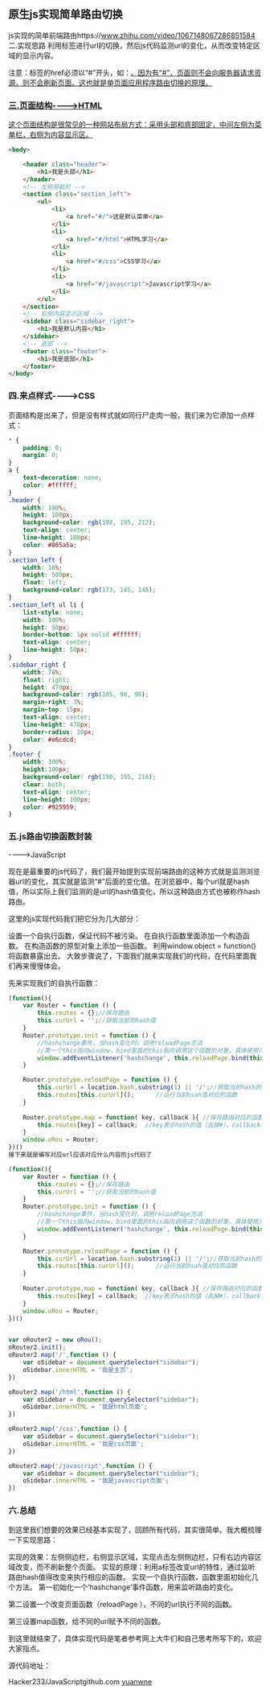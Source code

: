 ## 原生js实现简单路由切换

js实现的简单前端路由https://www.zhihu.com/video/1067148067286851584
二.实现思路
利用<a>标签进行url的切换，然后js代码监测url的变化，从而改变特定区域的显示内容。

注意：<a>标签的href必须以“#”开头，如：<a href="#/....">。因为有“#”，页面则不会向服务器请求资源，则不会刷新页面。这也就是单页面应用程序路由切换的原理。

### 三.页面结构---->HTML
这个页面结构是很常见的一种网站布局方式：采用头部和底部固定，中间左侧为菜单栏，右侧为内容显示区。

```html
<body>

    <header class="header">
        <h1>我是头部</h1>
    </header>
    <!-- 左侧导航栏 -->
    <section class="section_left">
        <ul>
            <li>
                <a href="#/">这是默认菜单</a>
            </li>
            <li>
                <a href="#/html">HTML学习</a>
            </li>
            <li>
                <a href="#/css">CSS学习</a>
            </li>
            <li>
                <a href="#/javascript">Javascript学习</a>
            </li>
        </ul>
    </section>
    <!-- 右侧内容显示区域 -->
    <sidebar class="sidebar_right">
        <h1>我是默认内容</h1>
    </sidebar>
    <!-- 底部 -->
    <footer class="footer">
        <h1>我是底部</h1>
    </footer>
</body>
```
### 四.来点样式---->CSS
页面结构是出来了，但是没有样式就如同行尸走肉一般，我们来为它添加一点样式：

```css
* {
    padding: 0;
    margin: 0;
}
a {
    text-decoration: none;
    color: #ffffff;
}
.header {
    width: 100%;
    height: 100px;
    background-color: rgb(198, 195, 212);
    text-align: center;
    line-height: 100px;
    color: #865a5a;
}
.section_left {
    width: 16%;
    height: 500px;
    float: left;
    background-color: rgb(173, 145, 145);
}
.section_left ul li {
    list-style: none;
    width: 100%;
    height: 50px;
    border-bottom: 1px solid #ffffff;
    text-align: center;
    line-height: 50px;
}
.sidebar_right {
    width: 78%;
    float: right;
    height: 470px;
    background-color: rgb(105, 90, 90);
    margin-right: 3%;
    margin-top: 15px;
    text-align: center;
    line-height: 470px;
    border-radius: 10px;
    color: #e6cdcd;
}
.footer {
    width: 100%;
    height:100px;
    background-color: rgb(190, 195, 216);
    clear: both;
    text-align: center;
    line-height: 100px;
    color: #925959;
}
```

### 五.js路由切换函数封装

---->JavaScript

现在是最重要的js代码了，我们最开始提到实现前端路由的这种方式就是监测浏览器url的变化，其实就是监测“#”后面的变化值。在浏览器中，每个url就是hash值，所以实际上我们监测的是url的hash值变化，所以这种路由方式也被称作hash路由。

这里的js实现代码我们把它分为几大部分：

设置一个自执行函数，保证代码不被污染。
在自执行函数里面添加一个构造函数。
在构造函数的原型对象上添加一些函数。
利用window.object = function() 将函数暴露出去。
大致步骤说了，下面我们就来实现我们的代码，在代码里面我们再来慢慢体会。

先来实现我们的自执行函数：
```js
(function(){
    var Router = function () {
        this.routes = {};//保存路由
        this.curUrl = '';//获取当前的hash值
    }
    Router.prototype.init = function () {
        //hashchange事件，当hash变化时，调用reloadPage方法
        //第一个this指向window，bind里面的this指向调用这个函数的对象，具体使用方法可以百度
        window.addEventListener('hashchange', this.reloadPage.bind(this));
    }

    Router.prototype.reloadPage = function () {
        this.curUrl = location.hash.substring(1) || '/';//获取当前hash的值（去掉#）
        this.routes[this.curUrl]();      //运行当前hsah值对应的函数
    }
     
    Router.prototype.map = function( key, callback ){ //保存路由对应的函数：
        this.routes[key] = callback;  //key表示hash的值（去掉#），callback表示当前hash对应的函数
    } 
    window.oRou = Router;
})()
接下来就是编写对应url应该对应什么内容的js代码了

(function(){
    var Router = function () {
        this.routes = {};//保存路由
        this.curUrl = '';//获取当前的hash值
    }
    Router.prototype.init = function () {
        //hashchange事件，当hash变化时，调用reloadPage方法
        //第一个this指向window，bind里面的this指向调用这个函数的对象，具体使用方法可以百度
        window.addEventListener('hashchange', this.reloadPage.bind(this));
    }

    Router.prototype.reloadPage = function () {
        this.curUrl = location.hash.substring(1) || '/';//获取当前hash的值（去掉#）
        this.routes[this.curUrl]();      //运行当前hsah值对应的函数
    }
     
    Router.prototype.map = function( key, callback ){ //保存路由对应的函数：
        this.routes[key] = callback;  //key表示hash的值（去掉#），callback表示当前hash对应的函数
    } 
    window.oRou = Router;
})()


var oRouter2 = new oRou();
oRouter2.init();
oRouter2.map('/',function () {
    var oSidebar = document.querySelector("sidebar");
    oSidebar.innerHTML = '我是主页';
})

oRouter2.map('/html',function () {
    var oSidebar = document.querySelector("sidebar");
    oSidebar.innerHTML = '我是html页面';
})

oRouter2.map('/css',function () {
    var oSidebar = document.querySelector("sidebar");
    oSidebar.innerHTML = '我是css页面';
})

oRouter2.map('/javascript',function () {
    var oSidebar = document.querySelector("sidebar");
    oSidebar.innerHTML = '我是javascript页面';
})
```
### 六.总结
到这里我们想要的效果已经基本实现了，回顾所有代码，其实很简单。我大概梳理一下实现思路：

实现的效果：左侧侧边栏，右侧显示区域，实现点击左侧侧边栏，只有右边内容区域改变，而不刷新整个页面。
实现的原理：利用a标签改变url的特性，通过监听路由hash值得改变来执行相应的函数。
实现一个自执行函数，函数里面初始化几个方法。
第一初始化一个‘hashchange’事件函数，用来监听路由的变化。

第二设置一个改变页面函数（reloadPage ），不同的url执行不同的函数。

第三设置map函数，给不同的url赋予不同的函数。

到这里就结束了，具体实现代码是笔者参考网上大牛们和自己思考所写下的，欢迎大家指点。

源代码地址：

Hacker233/JavaScript​github.com
[yuanwne](https://blog.csdn.net/weixin_35642839/article/details/113076971)